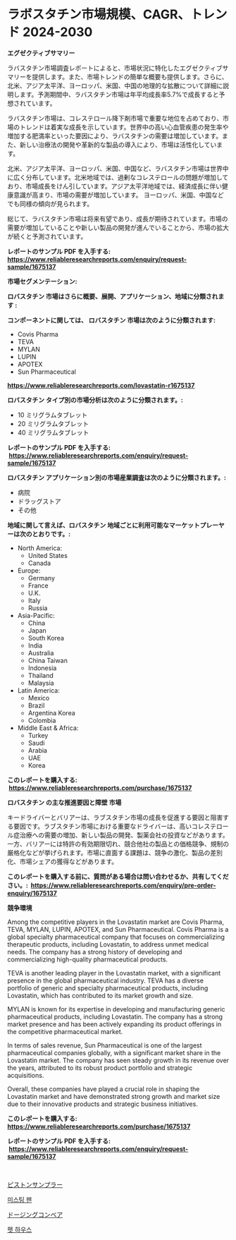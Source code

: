 <p><h1>ラボスタチン市場規模、CAGR、トレンド 2024-2030</h1></p><p><strong>エグゼクティブサマリー</strong></p>
<p><p>ラバスタチン市場調査レポートによると、市場状況に特化したエグゼクティブサマリーを提供します。また、市場トレンドの簡単な概要も提供します。さらに、北米、アジア太平洋、ヨーロッパ、米国、中国の地理的な拡散について詳細に説明します。予測期間中、ラバスタチン市場は年平均成長率5.7%で成長すると予想されています。</p><p>ラバスタチン市場は、コレステロール降下剤市場で重要な地位を占めており、市場のトレンドは着実な成長を示しています。世界中の高い心血管疾患の発生率や増加する肥満率といった要因により、ラバスタチンの需要は増加しています。また、新しい治療法の開発や革新的な製品の導入により、市場は活性化しています。</p><p>北米、アジア太平洋、ヨーロッパ、米国、中国など、ラバスタチン市場は世界中に広く分布しています。北米地域では、過剰なコレステロールの問題が増加しており、市場成長をけん引しています。アジア太平洋地域では、経済成長に伴い健康意識が高まり、市場の需要が増加しています。 ヨーロッパ、米国、中国などでも同様の傾向が見られます。</p><p>総じて、ラバスタチン市場は将来有望であり、成長が期待されています。市場の需要が増加していることや新しい製品の開発が進んでいることから、市場の拡大が続くと予測されています。</p></p>
<p><strong>レポートのサンプル PDF を入手する: <a href="https://www.reliableresearchreports.com/enquiry/request-sample/1675137">https://www.reliableresearchreports.com/enquiry/request-sample/1675137</a></strong></p>
<p><strong>市場セグメンテーション:</strong></p>
<p><strong> ロバスタチン 市場はさらに概要、展開、アプリケーション、地域に分類されます :</strong></p>
<p><strong>コンポーネントに関しては、 ロバスタチン 市場は次のように分類されます: &nbsp;</strong></p>
<p><ul><li>Covis Pharma</li><li>TEVA</li><li>MYLAN</li><li>LUPIN</li><li>APOTEX</li><li>Sun Pharmaceutical</li></ul></p>
<p><strong><a href="https://www.reliableresearchreports.com/lovastatin-r1675137">https://www.reliableresearchreports.com/lovastatin-r1675137</a></strong></p>
<p><strong> ロバスタチン タイプ別の市場分析は次のように分類されます。:</strong></p>
<p><ul><li>10 ミリグラムタブレット</li><li>20 ミリグラムタブレット</li><li>40 ミリグラムタブレット</li></ul></p>
<p><strong>レポートのサンプル PDF を入手する: &nbsp;<a href="https://www.reliableresearchreports.com/enquiry/request-sample/1675137">https://www.reliableresearchreports.com/enquiry/request-sample/1675137</a></strong></p>
<p><strong> ロバスタチン アプリケーション別の市場産業調査は次のように分類されます。:</strong></p>
<p><ul><li>病院</li><li>ドラッグストア</li><li>その他</li></ul></p>
<p><strong>地域に関して言えば、ロバスタチン 地域ごとに利用可能なマーケットプレーヤーは次のとおりです。:</strong></p>
<p><ul>
    <li>
        North America:
        <ul>
            <li>United States</li>
            <li>Canada</li>
        </ul>
    </li>
    <li>
        Europe:
        <ul>
            <li>Germany</li>
            <li>France</li>
            <li>U.K.</li>
            <li>Italy</li>
            <li>Russia</li>
        </ul>
    </li>
    <li>
        Asia-Pacific:
        <ul>
            <li>China</li>
            <li>Japan</li>
            <li>South Korea</li>
            <li>India</li>
            <li>Australia</li>
            <li>China Taiwan</li>
            <li>Indonesia</li>
            <li>Thailand</li>
            <li>Malaysia</li>
        </ul>
    </li>
    <li>
        Latin America:
        <ul>
            <li>Mexico</li>
            <li>Brazil</li>
            <li>Argentina Korea</li>
            <li>Colombia</li>
        </ul>
    </li>
    <li>
        Middle East & Africa:
        <ul>
            <li>Turkey</li>
            <li>Saudi</li>
            <li>Arabia</li>
            <li>UAE</li>
            <li>Korea</li>
        </ul>
    </li>
    </ul></p>
<p><strong>このレポートを購入する: &nbsp;<a href="https://www.reliableresearchreports.com/purchase/1675137">https://www.reliableresearchreports.com/purchase/1675137</a></strong></p>
<p><strong>ロバスタチン の主な推進要因と障壁 市場</strong></p>
<p><p>キードライバーとバリアーは、ラブスタチン市場の成長を促進する要因と阻害する要因です。ラブスタチン市場における重要なドライバーは、高いコレステロール症治療への需要の増加、新しい製品の開発、製薬会社の投資などがあります。一方、バリアーには特許の有効期限切れ、競合他社の製品との価格競争、規制の厳格化などが挙げられます。市場に直面する課題は、競争の激化、製品の差別化、市場シェアの獲得などがあります。</p></p>
<p><strong>このレポートを購入する前に、質問がある場合は問い合わせるか、共有してください。:&nbsp; <a href="https://www.reliableresearchreports.com/enquiry/pre-order-enquiry/1675137">https://www.reliableresearchreports.com/enquiry/pre-order-enquiry/1675137</a></strong></p>
<p><strong>競争環境</strong></p>
<p><p>Among the competitive players in the Lovastatin market are Covis Pharma, TEVA, MYLAN, LUPIN, APOTEX, and Sun Pharmaceutical. Covis Pharma is a global specialty pharmaceutical company that focuses on commercializing therapeutic products, including Lovastatin, to address unmet medical needs. The company has a strong history of developing and commercializing high-quality pharmaceutical products.</p><p>TEVA is another leading player in the Lovastatin market, with a significant presence in the global pharmaceutical industry. TEVA has a diverse portfolio of generic and specialty pharmaceutical products, including Lovastatin, which has contributed to its market growth and size.</p><p>MYLAN is known for its expertise in developing and manufacturing generic pharmaceutical products, including Lovastatin. The company has a strong market presence and has been actively expanding its product offerings in the competitive pharmaceutical market.</p><p>In terms of sales revenue, Sun Pharmaceutical is one of the largest pharmaceutical companies globally, with a significant market share in the Lovastatin market. The company has seen steady growth in its revenue over the years, attributed to its robust product portfolio and strategic acquisitions.</p><p>Overall, these companies have played a crucial role in shaping the Lovastatin market and have demonstrated strong growth and market size due to their innovative products and strategic business initiatives.</p></p>
<p><strong>このレポートを購入する: &nbsp; <a href="https://www.reliableresearchreports.com/purchase/1675137">https://www.reliableresearchreports.com/purchase/1675137</a></strong></p>
<p><strong>レポートのサンプル PDF を入手する: &nbsp;<a href="https://www.reliableresearchreports.com/enquiry/request-sample/1675137">https://www.reliableresearchreports.com/enquiry/request-sample/1675137</a></strong><strong></strong></p>
<p>&nbsp;</p>
<p><p><a href="https://medium.com/@dominicalsop1/%E3%83%94%E3%82%B9%E3%83%88%E3%83%B3%E3%82%B5%E3%83%B3%E3%83%97%E3%83%A9%E3%83%BC%E3%83%9E%E3%83%BC%E3%82%B1%E3%83%83%E3%83%88%E3%81%AE%E3%83%AC%E3%83%9D%E3%83%BC%E3%83%88%E3%81%AF-%E3%81%93%E3%81%AE%E5%B8%82%E5%A0%B4%E3%81%AE%E6%9C%80%E6%96%B0%E3%81%AE%E3%83%88%E3%83%AC%E3%83%B3%E3%83%89%E3%82%84%E6%88%90%E9%95%B7%E6%A9%9F%E4%BC%9A%E3%82%92%E6%98%8E%E3%82%89%E3%81%8B%E3%81%AB%E3%81%97%E3%81%A6%E3%81%84%E3%81%BE%E3%81%99-45ffd1a5c86b">ピストンサンプラー</a></p><p><a href="https://medium.com/@eugenekim6262/%EB%AF%B8%EC%8A%A4%ED%8C%85-%ED%8C%AC-%EC%8B%9C%EC%9E%A5-%EC%A1%B0%EC%82%AC-%EB%B3%B4%EA%B3%A0%EC%84%9C-%EA%B7%B8-%EC%97%AD%EC%82%AC-%EB%B0%8F-2031%EB%85%84%EB%B6%80%ED%84%B0-2031%EB%85%84%EA%B9%8C%EC%A7%80%EC%9D%98-%EC%98%88%EC%B8%A1-3aa9b9706373">미스팅 팬</a></p><p><a href="https://medium.com/@skyleridges76856/%E3%83%87%E3%82%B3%E3%83%BC%E3%83%87%E3%82%A3%E3%83%B3%E3%82%B0%E6%8A%95%E4%B8%8E%E3%82%B3%E3%83%B3%E3%83%99%E3%82%A2%E5%B8%82%E5%A0%B4%E3%83%A1%E3%83%88%E3%83%AA%E3%83%83%E3%82%AF%E3%82%B9-%E5%B8%82%E5%A0%B4%E3%82%B7%E3%82%A7%E3%82%A2-%E3%83%88%E3%83%AC%E3%83%B3%E3%83%89-%E6%88%90%E9%95%B7%E3%83%91%E3%82%BF%E3%83%BC%E3%83%B3-69bade0e2a5b">ドージングコンベア</a></p><p><a href="https://medium.com/@albinbrakus2023/%EC%95%A0%EC%99%84%EB%8F%99%EB%AC%BC%EC%9A%A9%ED%92%88-%EC%8B%9C%EC%9E%A5-%EC%8B%9C%EC%9E%A5-%EC%A0%90%EC%9C%A0%EC%9C%A8-%EC%8B%9C%EC%9E%A5-%EB%8F%99%ED%96%A5-%EA%B7%B8%EB%A6%AC%EA%B3%A0-%EB%AF%B8%EB%9E%98-%EC%84%B1%EC%9E%A5-%ED%83%90%EA%B5%AC-9d0da04291b3">펫 하우스</a></p></p>